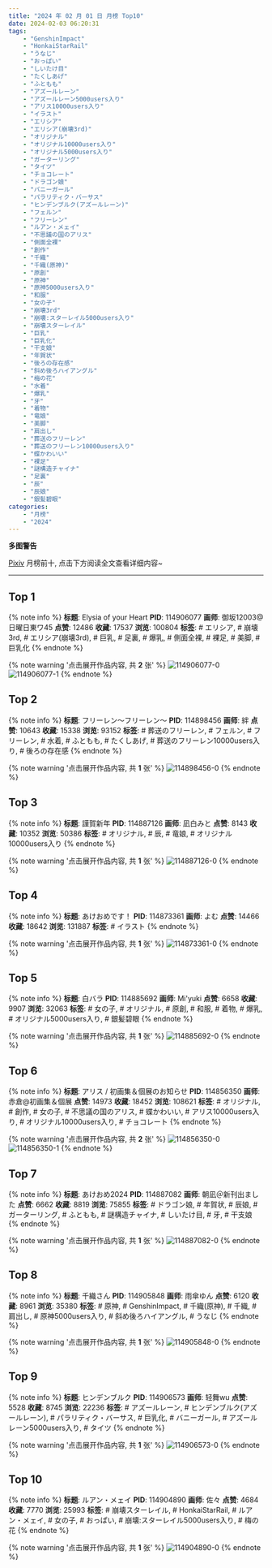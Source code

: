 ```yaml
---
title: "2024 年 02 月 01 日 月榜 Top10"
date: 2024-02-03 06:20:31
tags:
    - "GenshinImpact"
    - "HonkaiStarRail"
    - "うなじ"
    - "おっぱい"
    - "しいたけ目"
    - "たくしあげ"
    - "ふともも"
    - "アズールレーン"
    - "アズールレーン5000users入り"
    - "アリス10000users入り"
    - "イラスト"
    - "エリシア"
    - "エリシア(崩壊3rd)"
    - "オリジナル"
    - "オリジナル10000users入り"
    - "オリジナル5000users入り"
    - "ガーターリング"
    - "タイツ"
    - "チョコレート"
    - "ドラゴン娘"
    - "バニーガール"
    - "パラリティク・バーサス"
    - "ヒンデンブルク(アズールレーン)"
    - "フェルン"
    - "フリーレン"
    - "ルアン・メェイ"
    - "不思議の国のアリス"
    - "側面全裸"
    - "創作"
    - "千織"
    - "千織(原神)"
    - "原創"
    - "原神"
    - "原神5000users入り"
    - "和服"
    - "女の子"
    - "崩壊3rd"
    - "崩壊:スターレイル5000users入り"
    - "崩壊スターレイル"
    - "巨乳"
    - "巨乳化"
    - "干支娘"
    - "年賀状"
    - "後ろの存在感"
    - "斜め後ろハイアングル"
    - "梅の花"
    - "水着"
    - "爆乳"
    - "牙"
    - "着物"
    - "竜娘"
    - "美脚"
    - "肩出し"
    - "葬送のフリーレン"
    - "葬送のフリーレン10000users入り"
    - "蝶かわいい"
    - "裸足"
    - "謎構造チャイナ"
    - "足裏"
    - "辰"
    - "辰娘"
    - "銀髪碧眼"
categories:
    - "月榜"
    - "2024"
---
```


<i class="fa fa-triangle-exclamation"></i>**多图警告**<i class="fa fa-triangle-exclamation"></i>

[Pixiv](https://www.pixiv.net/) 月榜前十, 点击下方阅读全文查看详细内容~

<!-- more -->

---

## Top 1

{% note info %}
**标题**: Elysia of your Heart
**PID**: 114906077 **画师**: 御坂12003@日曜日東ワ45
**点赞**: 12486 **收藏**: 17537 **浏览**: 100804
**标签**: # エリシア, # 崩壊3rd, # エリシア(崩壊3rd), # 巨乳, # 足裏, # 爆乳, # 側面全裸, # 裸足, # 美脚, # 巨乳化
{% endnote %}

{% note warning '点击展开作品内容, 共 **2** 张' %}
![114906077-0](https://i.pixiv.re/img-original/img/2024/01/05/19/46/05/114906077_p0.jpg)
![114906077-1](https://i.pixiv.re/img-original/img/2024/01/05/19/46/05/114906077_p1.jpg)
{% endnote %}

## Top 2

{% note info %}
**标题**: フリーレン〜フリーレン〜
**PID**: 114898456 **画师**: 絆
**点赞**: 10643 **收藏**: 15338 **浏览**: 93152
**标签**: # 葬送のフリーレン, # フェルン, # フリーレン, # 水着, # ふともも, # たくしあげ, # 葬送のフリーレン10000users入り, # 後ろの存在感
{% endnote %}

{% note warning '点击展开作品内容, 共 **1** 张' %}
![114898456-0](https://i.pixiv.re/img-original/img/2024/01/05/13/40/08/114898456_p0.jpg)
{% endnote %}

## Top 3

{% note info %}
**标题**: 謹賀新年
**PID**: 114887126 **画师**: 凪白みと
**点赞**: 8143 **收藏**: 10352 **浏览**: 50386
**标签**: # オリジナル, # 辰, # 竜娘, # オリジナル10000users入り
{% endnote %}

{% note warning '点击展开作品内容, 共 **1** 张' %}
![114887126-0](https://i.pixiv.re/img-original/img/2024/01/05/00/36/37/114887126_p0.png)
{% endnote %}

## Top 4

{% note info %}
**标题**: あけおめです！
**PID**: 114873361 **画师**: よむ
**点赞**: 14466 **收藏**: 18642 **浏览**: 131887
**标签**: # イラスト
{% endnote %}

{% note warning '点击展开作品内容, 共 **1** 张' %}
![114873361-0](https://i.pixiv.re/img-original/img/2024/01/04/17/15/50/114873361_p0.png)
{% endnote %}

## Top 5

{% note info %}
**标题**: 白バラ
**PID**: 114885692 **画师**: Mi'yuki
**点赞**: 6658 **收藏**: 9907 **浏览**: 32063
**标签**: # 女の子, # オリジナル, # 原創, # 和服, # 着物, # 爆乳, # オリジナル5000users入り, # 銀髪碧眼
{% endnote %}

{% note warning '点击展开作品内容, 共 **1** 张' %}
![114885692-0](https://i.pixiv.re/img-original/img/2024/01/05/00/00/22/114885692_p0.png)
{% endnote %}

## Top 6

{% note info %}
**标题**: アリス / 初画集＆個展のお知らせ
**PID**: 114856350 **画师**: 赤倉@初画集＆個展
**点赞**: 14973 **收藏**: 18452 **浏览**: 108621
**标签**: # オリジナル, # 創作, # 女の子, # 不思議の国のアリス, # 蝶かわいい, # アリス10000users入り, # オリジナル10000users入り, # チョコレート
{% endnote %}

{% note warning '点击展开作品内容, 共 **2** 张' %}
![114856350-0](https://i.pixiv.re/img-original/img/2024/01/04/00/37/31/114856350_p0.png)
![114856350-1](https://i.pixiv.re/img-original/img/2024/01/04/00/37/31/114856350_p1.png)
{% endnote %}

## Top 7

{% note info %}
**标题**: あけおめ2024
**PID**: 114887082 **画师**: 朝凪＠新刊出ました
**点赞**: 6662 **收藏**: 8819 **浏览**: 75855
**标签**: # ドラゴン娘, # 年賀状, # 辰娘, # ガーターリング, # ふともも, # 謎構造チャイナ, # しいたけ目, # 牙, # 干支娘
{% endnote %}

{% note warning '点击展开作品内容, 共 **1** 张' %}
![114887082-0](https://i.pixiv.re/img-original/img/2024/01/05/00/35/08/114887082_p0.jpg)
{% endnote %}

## Top 8

{% note info %}
**标题**: 千織さん
**PID**: 114905848 **画师**: 雨傘ゆん
**点赞**: 6120 **收藏**: 8961 **浏览**: 35380
**标签**: # 原神, # GenshinImpact, # 千織(原神), # 千織, # 肩出し, # 原神5000users入り, # 斜め後ろハイアングル, # うなじ
{% endnote %}

{% note warning '点击展开作品内容, 共 **1** 张' %}
![114905848-0](https://i.pixiv.re/img-original/img/2024/01/05/19/37/23/114905848_p0.jpg)
{% endnote %}

## Top 9

{% note info %}
**标题**: ヒンデンブルク
**PID**: 114906573 **画师**: 轻舞wu
**点赞**: 5528 **收藏**: 8745 **浏览**: 22236
**标签**: # アズールレーン, # ヒンデンブルク(アズールレーン), # パラリティク・バーサス, # 巨乳化, # バニーガール, # アズールレーン5000users入り, # タイツ
{% endnote %}

{% note warning '点击展开作品内容, 共 **1** 张' %}
![114906573-0](https://i.pixiv.re/img-original/img/2024/01/05/20/02/49/114906573_p0.jpg)
{% endnote %}

## Top 10

{% note info %}
**标题**: ルアン・メェイ
**PID**: 114904890 **画师**: 佐々
**点赞**: 4684 **收藏**: 7770 **浏览**: 25993
**标签**: # 崩壊スターレイル, # HonkaiStarRail, # ルアン・メェイ, # 女の子, # おっぱい, # 崩壊:スターレイル5000users入り, # 梅の花
{% endnote %}

{% note warning '点击展开作品内容, 共 **1** 张' %}
![114904890-0](https://i.pixiv.re/img-original/img/2024/01/05/19/01/46/114904890_p0.jpg)
{% endnote %}
